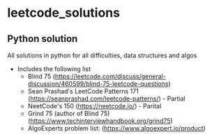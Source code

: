 # leetcode_solutions

## Python solution
All solutions in python for all difficulties, data structures and algos

- Includes the following list
  - Blind 75 (https://leetcode.com/discuss/general-discussion/460599/blind-75-leetcode-questions)
  - Sean Prashad's LeetCode Patterns 171 (https://seanprashad.com/leetcode-patterns/) - Partial
  - NeetCode's 150 (https://neetcode.io/) - Parital
  - Grind 75 (author of Blind 75) (https://www.techinterviewhandbook.org/grind75)
  - AlgoExperts problem list: (https://www.algoexpert.io/product)
